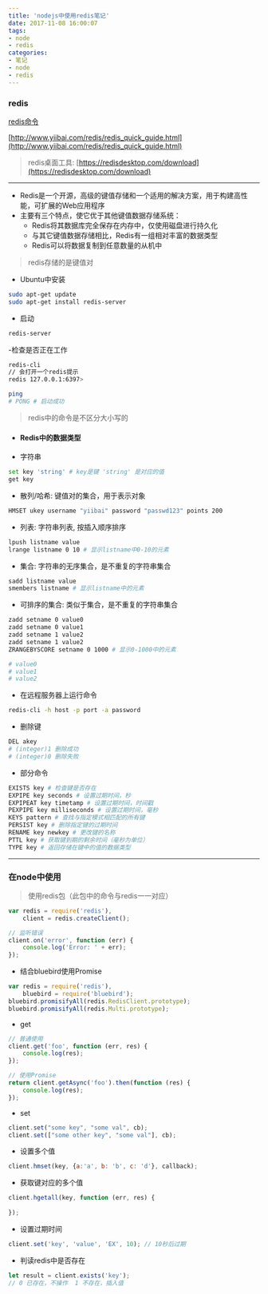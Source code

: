 ```yaml
---
title: 'nodejs中使用redis笔记'
date: 2017-11-08 16:00:07
tags:
- node
- redis
categories:
- 笔记
- node
- redis
---
```


### redis

[redis命令](https://redis.io/commands)

[http://www.yiibai.com/redis/redis_quick_guide.html](http://www.yiibai.com/redis/redis_quick_guide.html)

<!--more-->

> redis桌面工具: [https://redisdesktop.com/download](https://redisdesktop.com/download)
---

- Redis是一个开源，高级的键值存储和一个适用的解决方案，用于构建高性能，可扩展的Web应用程序
- 主要有三个特点，使它优于其他键值数据存储系统：
    - Redis将其数据库完全保存在内存中，仅使用磁盘进行持久化
    - 与其它键值数据存储相比，Redis有一组相对丰富的数据类型
    - Redis可以将数据复制到任意数量的从机中

> redis存储的是键值对

- Ubuntu中安装

```bash
sudo apt-get update
sudo apt-get install redis-server
```

- 启动

```bash
redis-server
```

-检查是否正在工作

```bash
redis-cli
// 会打开一个redis提示
redis 127.0.0.1:6397>

ping
# PONG # 启动成功
```
> redis中的命令是不区分大小写的

- #### Redis中的数据类型

- 字符串

```bash
set key 'string' # key是键 'string' 是对应的值
get key
```

- 散列/哈希: 键值对的集合，用于表示对象

```bash
HMSET ukey username "yiibai" password "passwd123" points 200
```

- 列表: 字符串列表, 按插入顺序排序

```bash
lpush listname value
lrange listname 0 10 # 显示listname中0-10的元素
```

- 集合: 字符串的无序集合，是不重复的字符串集合

```bash
sadd listname value
smembers listname # 显示listname中的元素
```

- 可排序的集合: 类似于集合，是不重复的字符串集合

```bash
zadd setname 0 value0
zadd setname 0 value1
zadd setname 1 value2
zadd setname 1 value2
ZRANGEBYSCORE setname 0 1000 # 显示0-1000中的元素

# value0
# value1
# value2
```

- 在远程服务器上运行命令

```bash
redis-cli -h host -p port -a password
```

- 删除键

```bash
DEL akey 
# (integer)1 删除成功
# (integer)0 删除失败
```

- 部分命令

```bash
EXISTS key # 检查键是否存在
EXPIPE key seconds # 设置过期时间，秒
EXPIPEAT key timetamp # 设置过期时间，时间戳
PEXPIPE key milliseconds # 设置过期时间，毫秒
KEYS pattern # 查找与指定模式相匹配的所有键
PERSIST key # 删除指定键的过期时间
RENAME key newkey # 更改键的名称
PTTL key # 获取键到期的剩余时间（毫秒为单位）
TYPE key # 返回存储在键中的值的数据类型
```

---
### 在node中使用
> 使用redis包（此包中的命令与redis一一对应）

```js
var redis = require('redis'),
    client = redis.createClient();

// 监听错误
client.on('error', function (err) {
    console.log('Error: ' + err);
});
```

- 结合bluebird使用Promise

```js
var redis = require('redis'),
    bluebird = require('bluebird');
bluebird.promisifyAll(redis.RedisClient.prototype);
bluebird.promisifyAll(redis.Multi.prototype);
```

- get

```js
// 普通使用
client.get('foo', function (err, res) {
    console.log(res);
});

// 使用Promise
return client.getAsync('foo').then(function (res) {
    console.log(res);
});
```

- set

```js
client.set("some key", "some val", cb);
client.set(["some other key", "some val"], cb);
```

- 设置多个值

```js
client.hmset(key, {a:'a', b: 'b', c: 'd'}, callback);
```

- 获取键对应的多个值

```js
client.hgetall(key, function (err, res) {
    
});
```

- 设置过期时间

```js
client.set('key', 'value', 'EX', 10); // 10秒后过期
```

- 判读redis中是否存在

```js
let result = client.exists('key');
// 0 已存在，不操作  1 不存在，插入值
```